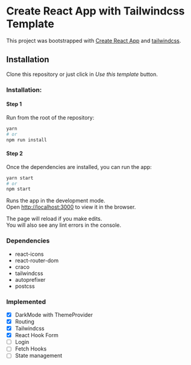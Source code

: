 # Create React App with Tailwindcss Template

This project was bootstrapped with [Create React App](https://github.com/facebook/create-react-app) and [tailwindcss](https://tailwindcss.com/).

## Installation

Clone this repository or just click in *Use this template* button.

### Installation:

#### Step 1

Run from the root of the repository:

```sh
yarn
# or
npm run install
```

#### Step 2

Once the dependencies are installed, you can run the app:

```sh
yarn start
# or
npm start
```

Runs the app in the development mode.\
Open [http://localhost:3000](http://localhost:3000) to view it in the browser.

The page will reload if you make edits.\
You will also see any lint errors in the console.

### Dependencies

- react-icons
- react-router-dom
- craco
- tailwindcss
- autoprefixer
- postcss

### Implemented

- [x] DarkMode with ThemeProvider
- [x] Routing
- [x] Tailwindcss
- [x] React Hook Form
- [ ] Login
- [ ] Fetch Hooks
- [ ] State management
